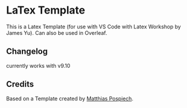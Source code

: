 # LaTex Template
This is a Latex Template (for use with VS Code with Latex Workshop by James Yu).
Can also be used in Overleaf.

## Changelog
currently works with v9.10

## Credits
Based on a Template created by <a href="https://github.com/pospiech">Matthias Pospiech</a>.
